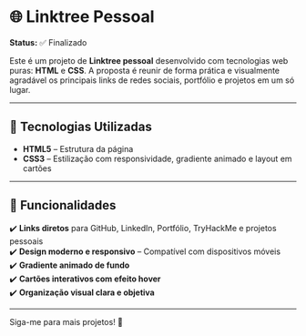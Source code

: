 # 🌐 Linktree Pessoal

**Status:** ✅ Finalizado

Este é um projeto de **Linktree pessoal** desenvolvido com tecnologias web puras: **HTML** e **CSS**. A proposta é reunir de forma prática e visualmente agradável os principais links de redes sociais, portfólio e projetos em um só lugar.

---

## 🔧 Tecnologias Utilizadas

- **HTML5** – Estrutura da página  
- **CSS3** – Estilização com responsividade, gradiente animado e layout em cartões  

---

## 📌 Funcionalidades

✔️ **Links diretos** para GitHub, LinkedIn, Portfólio, TryHackMe e projetos pessoais  
✔️ **Design moderno e responsivo** – Compatível com dispositivos móveis  
✔️ **Gradiente animado de fundo**  
✔️ **Cartões interativos com efeito hover**  
✔️ **Organização visual clara e objetiva**

---

Siga-me para mais projetos! 🚀
